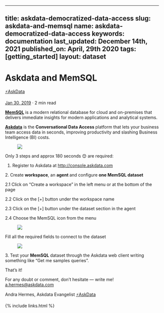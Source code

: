 
  ---
  title: askdata-democratized-data-access
  slug: askdata-and-memsql
  name: askdata-democratized-data-access
  keywords: documentation
  last_updated: December 14th, 2021
  published_on: April, 29th 2020
  tags: [getting_started]
  layout: dataset
  ---

<h1>Askdata and MemSQL</h1><p><a href="https://medium.com/@ASKDATA_INC?source=post_page-----76fe31534799----------------------">⚡AskData</a></p><p><a href="https://medium.com/askdata/askdata-and-memsql-76fe31534799?source=post_page-----76fe31534799----------------------">Jan 30, 2019</a> · 2 min read</p><p><a href="http://www.memsql.com/" target="_blank"><strong>MemSQL</strong></a> is a modern relational database for cloud and on-premises that delivers immediate insights for modern applications and analytical systems.</p><p><a href="http://www.askdata.com/" target="_blank"><strong>Askdata</strong></a> is the <strong>Conversational Data Access </strong>platform that lets your business team access data in seconds, improving productivity and slashing Business Intelligence (BI) costs.</p><figure class="w-richtext-figure-type-image w-richtext-align-center"><div><img src="https://uploads-ssl.webflow.com/5dff758010bfa7356f98e395/5e6d262975d1ae030c9b9f54_1*EdJbL6L6Ejf1YSE8hI5E_g.png"></div></figure><p>Only 3 steps and approx 180 seconds 😊 are required:</p><ol><li>Register to Askdata at <a href="http://console.askdata.com/" target="_blank">http://console.askdata.com</a></li></ol><p>2. Create <strong>workspace</strong>, an <strong>agent </strong>and configure <strong>one MemSQL dataset</strong></p><p>2.1 Click on “Create a workspace” in the left menu or at the bottom of the page</p><p>2.2 Click on the [+] button under the workspace name</p><p>2.3 Click on the [+] button under the dataset section in the agent</p><p>2.4 Choose the MemSQL icon from the menu</p><figure class="w-richtext-figure-type-image w-richtext-align-center"><div><img src="https://uploads-ssl.webflow.com/5dff758010bfa7356f98e395/5e6d262975d1ae0b119b9f55_1*EkfHFuHSPy6v_wgSmNM_bA.png"></div></figure><p>Fill all the required fields to connect to the dataset</p><figure class="w-richtext-figure-type-image w-richtext-align-center"><div><img src="https://uploads-ssl.webflow.com/5dff758010bfa7356f98e395/5e6d2629a2ae97918b26a3c1_1*83hp108xUpT9beBwv3BgWg.png"></div></figure><p>3. Test your <strong>MemSQL</strong> dataset through the Askdata web client writing something like “Get me samples queries”.</p><p>That’s it!</p><p>For any doubt or comment, don’t hesitate — write me! <a href="mailto:a.hermes@askdata.com" target="_blank">a.hermes@askdata.com</a></p><p>Andra Hermes, Askdata Evangelist <a href="https://medium.com/u/62dc0f4058d7?source=post_page-----76fe31534799----------------------" target="_blank">⚡AskData</a></p>

  {% include links.html %}

  
